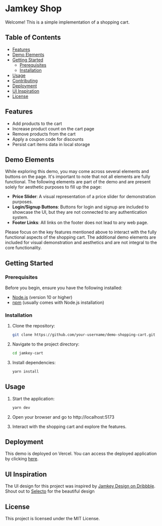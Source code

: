 # Jamkey Shop

Welcome! This is a simple implementation of a shopping cart.

## Table of Contents

- [Features](#features)
- [Demo Elements](#demo-elements)
- [Getting Started](#getting-started)
  - [Prerequisites](#prerequisites)
  - [Installation](#installation)
- [Usage](#usage)
- [Contributing](#contributing)
- [Deployment](#deployment)
- [UI Inspiration](#ui-inspiration)
- [License](#license)

## Features

- Add products to the cart
- Increase product count on the cart page
- Remove products from the cart
- Apply a coupon code for discounts
- Persist cart items data in local storage

## Demo Elements

While exploring this demo, you may come across several elements and buttons on the page. It's important to note that not all elements are fully functional. The following elements are part of the demo and are present solely for aesthetic purposes to fill up the page:

- **Price Slider**: A visual representation of a price slider for demonstration purposes.
- **Login/Signup Buttons**: Buttons for login and signup are included to showcase the UI, but they are not connected to any authentication system.
- **Footer Links**: All links on the footer does not lead to any web page.

Please focus on the key features mentioned above to interact with the fully functional aspects of the shopping cart. The additional demo elements are included for visual demonstration and aesthetics and are not integral to the core functionality.

## Getting Started

### Prerequisites

Before you begin, ensure you have the following installed:

- [Node.js](https://nodejs.org/) (version 10 or higher)
- [npm](https://www.npmjs.com/) (usually comes with Node.js installation)

### Installation

1. Clone the repository:

   ```bash
   git clone https://github.com/your-username/demo-shopping-cart.git
2. Navigate to the project directory:

    ```bash
    cd jamkey-cart
3. Install dependencies:

    ```bash
    yarn install
## Usage
1. Start the application:

   ```bash
   yarn dev
2. Open your browser and go to http://localhost:5173
3. Interact with the shopping cart and explore the features.

## Deployment
This demo is deployed on Vercel. You can access the deployed application by clicking [here](https://jamkey-cart.vercel.app/).

## UI Inspiration
The UI design for this project was inspired by [Jamkey Design on Dribbble](https://dribbble.com/shots/6378880-Jamkey-Home/attachments/1365819). Shout out to [Selecto](https://dribbble.com/selecto) for the beautiful design

## License
This project is licensed under the MIT License.